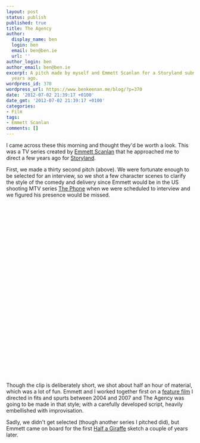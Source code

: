 ```yaml
---
layout: post
status: publish
published: true
title: The Agency
author:
  display_name: ben
  login: ben
  email: ben@ben.ie
  url: ''
author_login: ben
author_email: ben@ben.ie
excerpt: A pitch made by myself and Emmett Scanlan for a Storyland submission a few
  years ago.
wordpress_id: 370
wordpress_url: https://www.benkeenan.me/blog/?p=370
date: '2012-07-02 21:39:17 +0100'
date_gmt: '2012-07-02 21:39:17 +0100'
categories:
- Film
tags:
- Emmett Scanlan
comments: []
---
```

<p>I came across these this morning and thought they'd be worth a look. This was a TV series created by <a href="https://www.emmettjscanlan.com/" target="_blank">Emmett Scanlan</a> that he approached me to direct a few years ago for <a href="https://www.rte.ie/storyland" target="_blank">Storyland</a>.</p>
<p>First, we made a thirty second pitch (above). We were fortunate enough to be selected for an interview, so we shot a few character scenes to clarify the style of the comedy and delivery since Emmett would be in the US shooting MTV series <a href="https://latimesblogs.latimes.com/showtracker/2009/04/the-phonehttpwwwmtvcomontvdynthe_phoneseriesjhtml-a-new-reality-show-premiering-tonight-on-mtv-is-a-treasure-hu.html" target="_blank">The Phone</a> when we were scheduled to interview and we figured his presence would be missed.</p>
<p style="text-align: center;"><object width="580" height="465" classid="clsid:d27cdb6e-ae6d-11cf-96b8-444553540000" codebase="https://download.macromedia.com/pub/shockwave/cabs/flash/swflash.cab#version=6,0,40,0"><param name="allowFullScreen" value="true" /><param name="allowscriptaccess" value="always" /><param name="src" value="https://www.youtube.com/v/nDhagNMJ2oM?fs=1&amp;hl=en_US" /><param name="allowfullscreen" value="true" /><embed width="580" height="465" type="application/x-shockwave-flash" src="https://www.youtube.com/v/nDhagNMJ2oM?fs=1&amp;hl=en_US" allowFullScreen="true" allowscriptaccess="always" allowfullscreen="true" /></object></p>
<p style="text-align: left;">Though the clip is deliberately short, we shot about half an hour of material, which was a lot of fun. Emmett and I worked together first on a <a href="https://www.imdb.com/title/tt1581644/" target="_blank">feature film</a> I directed in fits and spurts between 2004 and 2007 and The Agency was going to be made in that style; with a carefully developed script, heavily embellished with improvisation.</p>
<p style="text-align: left;">Sadly, we didn't get selected (though another series I pitched did), but Emmett came on board for the first <a href="https://www.halfagiraffe.tv" target="_blank">Half a Giraffe</a> sketch a couple of years later.</p>
<p style="text-align: center;"><object width="580" height="360" classid="clsid:d27cdb6e-ae6d-11cf-96b8-444553540000" codebase="https://download.macromedia.com/pub/shockwave/cabs/flash/swflash.cab#version=6,0,40,0"><param name="allowFullScreen" value="true" /><param name="allowscriptaccess" value="always" /><param name="src" value="https://www.youtube.com/v/nRJuA7KQCe4?fs=1&amp;hl=en_US&amp;hd=1" /><param name="allowfullscreen" value="true" /><embed width="580" height="360" type="application/x-shockwave-flash" src="https://www.youtube.com/v/nRJuA7KQCe4?fs=1&amp;hl=en_US&amp;hd=1" allowFullScreen="true" allowscriptaccess="always" allowfullscreen="true" /></object></p>
